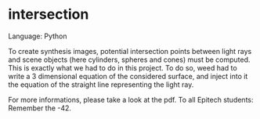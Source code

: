 # intersection

Language: Python

To create synthesis images, potential intersection points between light rays and scene objects (here cylinders, spheres and cones) must be computed. This is exactly what we had to do in this project.
To do so, weed had to write a 3 dimensional equation of the considered surface, and inject into it the equation of the straight line representing the light ray.

For more informations, please take a look at the pdf.
To all Epitech students: Remember the -42.
